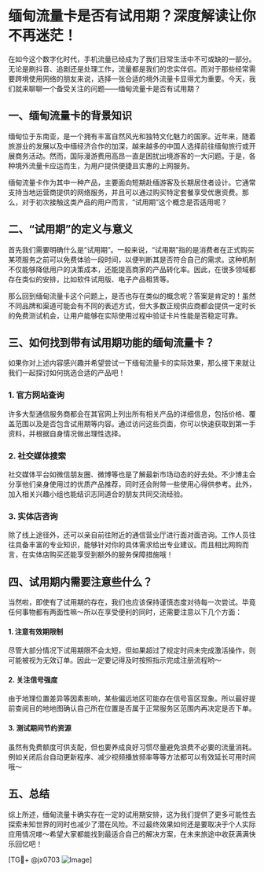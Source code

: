 # 缅甸流量卡是否有试用期？深度解读让你不再迷茫！

在如今这个数字化时代，手机流量已经成为了我们日常生活中不可或缺的一部分。无论是刷抖音、追剧还是处理工作，流量都是我们的忠实伴侣。而对于那些经常需要跨境使用网络的朋友来说，选择一张合适的境外流量卡显得尤为重要。今天，我们就来聊聊一个备受关注的问题——缅甸流量卡是否有试用期？

## 一、缅甸流量卡的背景知识

缅甸位于东南亚，是一个拥有丰富自然风光和独特文化魅力的国家。近年来，随着旅游业的发展以及中缅经济合作的加深，越来越多的中国人选择前往缅甸旅行或开展商务活动。然而，国际漫游费用高昂一直是困扰出境游客的一大问题。于是，各种境外流量卡应运而生，为用户提供便捷且实惠的上网服务。

缅甸流量卡作为其中一种产品，主要面向短期赴缅游客及长期居住者设计。它通常支持当地运营商提供的网络服务，并且可以通过购买特定套餐享受优惠资费。那么，对于初次接触这类产品的用户而言，“试用期”这个概念是否适用呢？

## 二、“试用期”的定义与意义

首先我们需要明确什么是“试用期”。一般来说，“试用期”指的是消费者在正式购买某项服务之前可以免费体验一段时间，以便判断其是否符合自己的需求。这种机制不仅能够降低用户的决策成本，还能提高商家的产品转化率。因此，在很多领域都存在类似的安排，比如软件试用版、电子产品租赁等。

那么回到缅甸流量卡这个问题上，是否也存在类似的概念呢？答案是肯定的！虽然不同品牌和渠道可能会有不同的表述方式，但大多数正规供应商都会提供一定时长的免费测试机会，让用户能够在实际使用过程中验证卡片性能是否稳定可靠。

## 三、如何找到带有试用期功能的缅甸流量卡？

如果你对上述内容感兴趣并希望尝试一下缅甸流量卡的实际效果，那么接下来就让我们一起探讨如何挑选合适的产品吧！

### 1. 官方网站查询
许多大型通信服务商都会在其官网上列出所有相关产品的详细信息，包括价格、覆盖范围以及是否包含试用期等内容。通过访问这些页面，你可以快速获取到第一手资料，并根据自身情况做出理性选择。

### 2. 社交媒体搜索
社交媒体平台如微信朋友圈、微博等也是了解最新市场动态的好去处。不少博主会分享他们亲身使用过的优质产品推荐，同时还会附带一些使用心得供参考。此外，加入相关兴趣小组也能结识志同道合的朋友共同交流经验。

### 3. 实体店咨询
除了线上途径外，还可以亲自前往附近的通信营业厅进行面对面咨询。工作人员往往具备丰富的专业知识，能够针对你的具体需求给出专业建议。而且相比网购而言，在实体店购买还能享受到额外的服务保障措施哦！

## 四、试用期内需要注意些什么？

当然啦，即使有了试用期的存在，我们也应该保持谨慎态度对待每一次尝试。毕竟任何事物都有两面性嘛～所以在享受便利的同时，还需要注意以下几个方面：

#### 1. 注意有效期限制
尽管大部分情况下试用期限不会太短，但如果超过了规定时间未完成激活操作，则可能被视为无效订单。因此一定要记得及时按照指示完成注册流程哟～

#### 2. 关注信号强度
由于地理位置差异等因素影响，某些偏远地区可能存在信号盲区现象。所以最好提前查阅目的地地图确认自己所在位置是否属于正常服务区范围内再决定是否下单。

#### 3. 测试期间节约资源
虽然有免费额度可供支配，但也要养成良好习惯尽量避免浪费不必要的流量消耗。例如关闭后台自动更新程序、减少视频播放频率等等方法都可以有效延长可用时间哦～

## 五、总结

综上所述，缅甸流量卡确实存在一定的试用期安排，这为我们提供了更多可能性去探索未知世界的同时也减少了潜在风险。不过最终效果如何还是要取决于个人实际应用情况喽～希望大家都能找到最适合自己的解决方案，在未来旅途中收获满满快乐回忆吧！

[TG💪+ @jx0703 ![Image](https://github.com/user-attachments/assets/dbca1d08-cadb-493c-b0ec-ad6f7a83f270)]